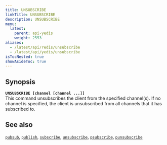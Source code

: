 ```yaml
---
title: UNSUBSCRIBE
linkTitle: UNSUBSCRIBE
description: UNSUBSCRIBE
menu:
  latest:
    parent: api-yedis
    weight: 2553
aliases:
  - /latest/api/redis/unsubscribe
  - /latest/api/yedis/unsubscribe
isTocNested: true
showAsideToc: true
---
```


## Synopsis

<b>`UNSUBSCRIBE [channel [channel ...]]`</b><br>
This command unsubscribes the client from the specified channel(s).
 If no channel is specified, the client is unsubscribed from all channels that it has subscribed to.

## See also

[`pubsub`](../pubsub/), 
[`publish`](../publish/), 
[`subscribe`](../subscribe/), 
[`unsubscribe`](../unsubscribe/), 
[`psubscribe`](../psubscribe/), 
[`punsubscribe`](../punsubscribe/)
